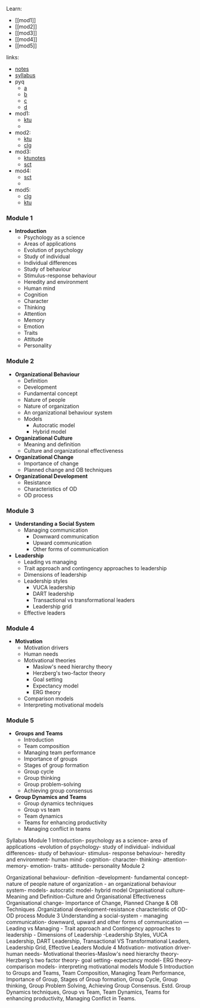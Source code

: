 
Learn:
- [[mod1]]
- [[mod2]]
- [[mod3]]
- [[mod4]]
- [[mod5]]

links:
- [notes](https://drive.google.com/drive/u/1/folders/1WFSVUO-Kx6kZlsOiaYH0d0pgqB32JtFw)
- [syllabus](https://drive.google.com/file/d/1p_BmoNAKxbzO3hEqamkZmX4uXf9iadKA/view?usp=drive_link)
- pyq
	- [a](https://drive.google.com/file/d/1UCPb92nzmo028hQntLpIkQqQAuPKn4-G/view?usp=drive_link)
	- [b](https://drive.google.com/file/d/15oEVTvhyK4XXMdHg4uP56O0g3Gepi_dE/view?usp=drive_link)
	- [c](https://drive.google.com/file/d/1LD9EetzWL6GsmEx7BzTuphIJG4a-_std/view?usp=drive_link)
	- [d](https://drive.google.com/file/d/1bczArKzMCI_FRVgaIwhor-zbK6c3JZsA/view?usp=drive_link)
- mod1:
	- [ktu](https://drive.google.com/drive/u/1/folders/1_sOu9rRtPb7d28kO9hfSfhII7O8fMe10)
	- 
- mod2:
	- [ktu](https://drive.google.com/file/d/1NQke8q-dYYCUlqOvOnNtgzAKaeCcOYBw/view?usp=drive_link)
	- [clg](https://drive.google.com/file/d/19AFd71F6vP_Z7b4kel_oGGbtGb5ePW4w/view?usp=drive_link)
- mod3:
	- [ktunotes](https://drive.google.com/file/d/1u1f1aCqess1UhGRCfCKd2e6jqzdijW1i/view?usp=drive_link)
	- [sct](https://drive.google.com/file/d/1trMhtXLQZDCQm6SENJoY935ZT6wJasnG/view?usp=drive_link)
- mod4:
	- [sct](https://drive.google.com/file/d/1_WsWegPPB_Zy8SwLPdpsrbNVFm9alAFs/view?usp=drive_link)
	- 
- mod5:
	- [clg](https://drive.google.com/file/d/1iX-8h5Z3a3r1xL86OsuI8AL23jDGdMYd/view?usp=drive_link)
	- [ktu](https://drive.google.com/file/d/1BA2PNeKSWwP_mo-mTmYZBT6P_EFwQKAM/view)



### **Module 1**

- **Introduction**
    - Psychology as a science
    - Areas of applications
    - Evolution of psychology
    - Study of individual
    - Individual differences
    - Study of behaviour
    - Stimulus-response behaviour
    - Heredity and environment
    - Human mind
    - Cognition
    - Character
    - Thinking
    - Attention
    - Memory
    - Emotion
    - Traits
    - Attitude
    - Personality

### **Module 2**

- **Organizational Behaviour**
    - Definition
    - Development
    - Fundamental concept
    - Nature of people
    - Nature of organization
    - An organizational behaviour system
    - Models
        - Autocratic model
        - Hybrid model
- **Organizational Culture**
    - Meaning and definition
    - Culture and organizational effectiveness
- **Organizational Change**
    - Importance of change
    - Planned change and OB techniques
- **Organizational Development**
    - Resistance
    - Characteristics of OD
    - OD process

### **Module 3**

- **Understanding a Social System**
    - Managing communication
        - Downward communication
        - Upward communication
        - Other forms of communication
- **Leadership**
    - Leading vs managing
    - Trait approach and contingency approaches to leadership
    - Dimensions of leadership
    - Leadership styles
        - VUCA leadership
        - DART leadership
        - Transactional vs transformational leaders
        - Leadership grid
    - Effective leaders

### **Module 4**

- **Motivation**
    - Motivation drivers
    - Human needs
    - Motivational theories
        - Maslow's need hierarchy theory
        - Herzberg's two-factor theory
        - Goal setting
        - Expectancy model
        - ERG theory
    - Comparison models
    - Interpreting motivational models

### **Module 5**

- **Groups and Teams**
    - Introduction
    - Team composition
    - Managing team performance
    - Importance of groups
    - Stages of group formation
    - Group cycle
    - Group thinking
    - Group problem-solving
    - Achieving group consensus
- **Group Dynamics and Teams**
    - Group dynamics techniques
    - Group vs team
    - Team dynamics
    - Teams for enhancing productivity
    - Managing conflict in teams



Syllabus
Module 1
Introduction- psychology as a science- area of applications -evolution of psychology- study of individual- individual differences- study of behaviour- stimulus- response behaviour- heredity and environment- human mind- cognition- character- thinking- attention- memory- emotion- traits- attitude- personality
Module 2

Organizational behaviour- definition -development- fundamental concept- nature of people nature of organization - an organizational behaviour system- models- autocratic model- hybrid model Organisational culture-Meaning and Definition-Culture and Organisational Effectiveness Organisational change- Importance of Change, Planned Change & OB Techniques .Organizational development-resistance characteristic of OD-OD process
Module 3
Understanding a social-system - managing communication- downward, upward and other forms of communication
—
Leading vs Managing - Trait approach and Contingency approaches to leadership - Dimensions of Leadership -Leadership Styles, VUCA Leadership, DART Leadership, Transactional VS Transformational Leaders, Leadership Grid, Effective Leaders
Module 4
Motivation- motivation driver- human needs- Motivational theories-Maslow's need hierarchy theory- Herzberg's two factor theory- goal setting- expectancy model- ERG theory-comparison models- interpreting motivational models
Module 5
Introduction to Groups and Teams, Team Composition, Managing Team Performance, Importance of Group, Stages of Group formation, Group Cycle, Group thinking, Group Problem Solving, Achieving Group Consensus. Estd.
Group Dynamics techniques, Group vs Team, Team Dynamics, Teams for enhancing productivity, Managing Conflict in Teams.